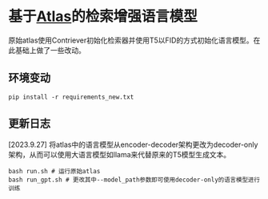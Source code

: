 # 基于[Atlas](./README.md)的检索增强语言模型
原始atlas使用Contriever初始化检索器并使用T5以FID的方式初始化语言模型。在此基础上做了一些改动。
## 环境变动
```
pip install -r requirements_new.txt
```
## 更新日志
[2023.9.27] 将atlas中的语言模型从encoder-decoder架构更改为decoder-only架构，从而可以使用大语言模型如llama来代替原来的T5模型生成文本。
```
bash run.sh # 运行原始atlas
bash run_gpt.sh # 更改其中--model_path参数即可使用decoder-only的语言模型进行训练
```
